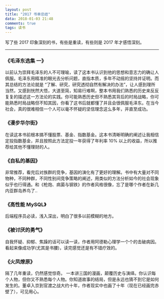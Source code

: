```yaml
---
layout: post
title: "2017 书单总结"
data: 2018-01-03 21:48
comments: true
tags: 读书
---
```


写了些 2017 印象深刻的书，有些是重读，有些则是 2017 年才感悟深刻。

------

### 《毛泽东选集 一》

以前认为崇拜毛泽东的人不可理喻，读了这本书认识到他的思想和意志力的确让人佩服。毛泽东用精准的眼光去分析问题，直指本质，多年不动摇的坚持并证明。而其总结的方法论就是 “了解、研究，研究透彻自然有解决的办法”，让人感到理所当然，又感到恍然大悟，大道至简，知易行难啊，整本书用我们熟悉的历史来反反复复的描述这一方法论的实践。你可能熟悉历史但不熟悉其背后的时局战略，你可能熟悉时局战略但不知其因，你看了这书后就都懂了并且会很佩服毛泽东。在当今社会，真的很难相信一个人可以毫不怀疑的坚信理念这么多年，并直至成功。

### 《漫步华尔街》

在读这本书前根本搞不懂股票、基金、指数基金。这本书清晰明确的阐述让我相信定投指数基金，并且按照此方法定投一年获得了年利率 10% 以上的收益，所以推荐给其他不懂理财的人。

### 《自私的基因》

非常推荐，看完后对族群的竞争，基因的演化有了更好的理解。书中有大量对不同物种，不同种群，不同性别间竞争策略的阐述，用类似的方法分析如今的社会现象似乎也行得通。和《枪炮、病菌与钢铁》的作者风格很像，忘了是哪个作者在新几内亚群岛养鸟了..

### 《高性能 MySQL》

后端程序员必读，浅入深出，明白了很多以前模糊的地方。

### 《被讨厌的勇气》

自我怀疑、抑郁、焦躁的话可以读一读，作者用阿德勒心理学一个个的击破病因。看起来像成功学(尤其是书腰)，读完感觉还是有不错疗效的。

### 《火凤燎原》

隔了几年重读，仍然感觉惊奇。
一本讲三国的漫画，颠覆历史与演绎。你认识每个人物，但你又不熟悉每个人物。你知道故事的结局，但是永远也猜不到它是如何发生的。董卓入京到官渡之战大约十年，作者现实中也画了十年（现在已经画完赤壁了），可见用心。
